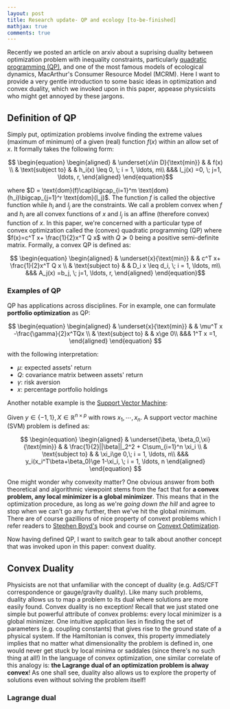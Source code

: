 ```yaml
---
layout: post
title: Research update- QP and ecology [to-be-finished]
mathjax: true
comments: true
---
```


Recently we posted an article on arxiv about a suprising duality between optimization problem with inequality constraints, particularly [quadratic programming (QP)](https://en.wikipedia.org/wiki/Quadratic_programming), and one of the most famous models of ecological dynamics, MacArthur's Consumer Resource Model (MCRM). Here I want to provide a very gentle introduction to some basic ideas in optimization and convex duality, which we invoked upon in this paper, appease physicsists who might get annoyed by these jargons.  


## Definition of QP

Simply put, optimization problems involve finding the extreme values (maximum of minimum) of a given (real) function $f(x)$ within an allow set of $x$. It formally takes the following form:

$$ 
\begin{equation}
\begin{aligned}
& \underset{x\in D}{\text{min}}
& & f(x) \\
& \text{subject to}
& & h_i(x) \leq 0, \; i = 1, \ldots, m\\
&&& l_j(x) =0, \; j=1, \ldots, r,
\end{aligned}
\end{equation}$$

where $D = \text{dom}(f)\cap\bigcap_{i=1}^m \text{dom}(h_i)\bigcap_{j=1}^r \text{dom}(l_j)$. The function $f$ is called the objective function while $h_i$ and $l_j$ are the constraints. We call a problem convex when $f$ and $h_i$ are all convex functions of $x$ and $l_j$ is an affine (therefore convex) function of $x$. In this paper, we're concerned with a particular type of convex optimization called the (convex) quadratic programming (QP) where $f(x)=c^T x+ \frac{1}{2}x^T Q x$ with $Q\succeq 0$ being a positive semi-definite matrix. Formally, a convex QP is defined as:

$$ 
\begin{equation}
\begin{aligned}
& \underset{x}{\text{min}}
& & c^T x+ \frac{1}{2}x^T Q x \\
& \text{subject to}
& & D_i x \leq d_i, \; i = 1, \ldots, m\\
&&& A_j(x) =b_j, \; j=1, \ldots, r,
\end{aligned}
\end{equation}$$


### Examples of QP

QP has applications across disciplines. For in example, one can formulate **portfolio optimization** as QP:


$$ 
\begin{equation}
\begin{aligned}
& \underset{x}{\text{min}}
& & \mu^T x -\frac{\gamma}{2}x^TQx \\
& \text{subject to}
& & x\ge 0\\
&&& 1^T x =1,
\end{aligned}
\end{equation}
$$

with the following interpretation:

  * $\mu$: expected assets' return
  * $Q$: covariance matrix between assets' return
  * $\gamma$: risk aversion
  * $x$: percentage portfolio holdings

Another notable example is the [Support Vector Machine](https://en.wikipedia.org/wiki/Support_vector_machine):

 Given $y\in\{-1,1\}, X \in \mathbb{R}^{n\times p}$ with rows $x_1,\cdots, x_n$. A support vector machine (SVM) problem is defined as:

 $$ 
\begin{equation}
\begin{aligned}
& \underset{\beta, \beta_0,\xi}{\text{min}}
& & \frac{1}{2}||\beta||_2^2 + C\sum_{i=1}^n \xi_i \\
& \text{subject to}
& & \xi_i\ge 0,\; i = 1, \ldots, n\\
&&& y_i(x_i^T\beta+\beta_0)\ge 1-\xi_i, \; i = 1, \ldots, n
\end{aligned}
\end{equation}
$$

One might wonder why convexity matter? One obvious answer from both theoretical and algorithmic viewpoint stems from the fact that for **a convex problem, any local minimizer is a global minimizer**. This means that in the optimization procedure, as long as we're *going down the hill* and agree to stop when we can't go any further, then we've hit the global minimum. There are of course gazillions of nice property of convext problems which I refer readers to [Stephen Boyd's](https://web.stanford.edu/~boyd) book and course on [Convext Optimization](https://web.stanford.edu/~boyd/cvxbook/). 

Now having defined QP, I want to switch gear to talk about another concept that was invoked upon in this paper: convext duality.

## Convex Duality

Physicists are not that unfamiliar with the concept of duality (e.g.  AdS/CFT correspondence or gauge/gravity duality). Like many such problems, duality allows us to map a problem to its dual where solutions are more easily found. Convex duality is no exception! Recall that we just stated one simple but powerful attribute of convex problems: every local minimizer is a global minimizer. One intuitive application lies in finding the set of parameters (e.g. coupling constants) that gives rise to the ground state of a physical system. If the Hamiltonian is convex, this property immediately implies that no matter what dimensionality the problem is defined in, one would never get stuck by local minima or saddales (since there's no such thing at all!) In the language of convex optimization, one similar correlate of this analogy is: **the Lagrange dual of an optimization problem is alway convex**! As one shall see, duality also allows us to explore the property of solutions even without solving the problem itself!

### Lagrange dual